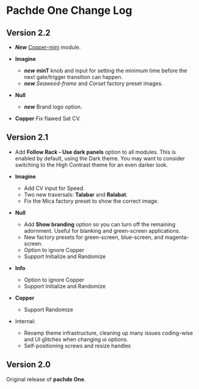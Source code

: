 # Pachde One Change Log

## Version 2.2

- ***New*** [Copper-mini](docs/Copper-mini.md) module.

- **Imagine**
  - ***new*** **minT** knob and input for setting the minimum time before the next gate/trigger transition can happen.
  - ***new*** *Seaweed-frame* and *Corset* factory preset images.

- **Null**
  - ***new*** Brand logo option.

- **Copper** Fix flawed Sat CV.

## Version 2.1

- Add **Follow Rack - Use dark panels** option to all modules. This is enabled by default, using the Dark theme. You may want to consider switching to the High Contrast theme for an even darker look.

- **Imagine**
  - Add CV input for Speed.
  - Two new traversals: **Talabar** and **Ralabat**.
  - Fix the Mica factory preset to show the correct image.

- **Null**
  - Add **Show branding** option so you can turn off the remaining adornment. Useful for blanking and green-screen applications.
  - New factory presets for green-screen, blue-screen, and magenta-screen.
  - Option to ignore Copper
  - Support Initialize and Randomize

- **Info**
  - Option to ignore Copper
  - Support Initialize and Randomize

- **Copper**
  - Support Randomize

- Internal:
  - Revamp theme infrastructure, cleaning up many issues coding-wise and UI glitches when changing ui options.
  - Self-positioning screws and resize handles

## Version 2.0

Original release of **pachde One**.
